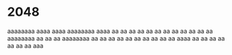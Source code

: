 # 2048

aaaaaaaa   aaaa    aaaa    aaaaaaaa   aaaa     aa
aa    aa   aa aa  aa aa    aa    aa   aa aa    aa
aaaaaaaa   aa   aa   aa    aaaaaaaa   aa   aa  aa 
aa    aa   aa        aa    aa    aa   aa     aaaa 
aa    aa   aa        aa    aa    aa   aa      aaa